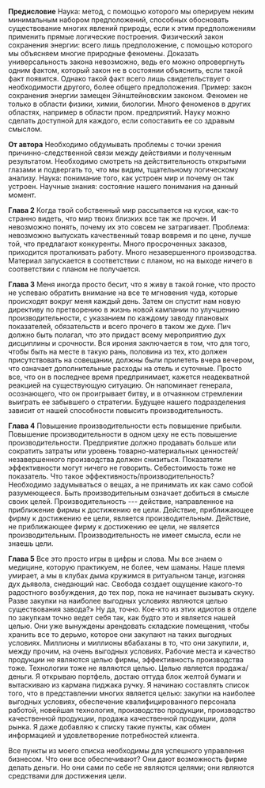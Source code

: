 **Предисловие**
Наука: метод, с помощью которого мы оперируем неким минимальным набором предположений, способных обосновать существование многих явлений природы, если к этим предположениям применить прямые логические построения.
Физический закон сохранения энергии: всего лишь предположение, с помощью которого мы объясняем многие природные феномены.
Доказать универсальность закона невозможно, ведь его можно опровергнуть одним фактом, который закон не в состоянии объяснить, если такой факт появится.
Однако такой факт всего лишь свидетельствует о необходимости другого, более общего предположения.
Пример: закон сохранения энергии замещен Эйнштейновским законом.
Феномен не только в области физики, химии, биологии. Много феноменов в других областях, например в области пром. предприятий.
Науку можно сделать доступной для каждого, если сопоставить ее со здравым смыслом.

**От автора**
Необходимо обдумывать проблемы с точки зрения причинно-следственной связи между действиями и полученным результатом.
Необходимо смотреть на действительность открытыми глазами и подвергать то, что мы видим, тщательному логическому анализу.
Наука: понимание того, как устроен мир и почему он так устроен.
Научные знания: состояние нашего понимания на данный момент.

**Глава 2**
Когда твой собственный мир рассыпается на куски, как-то странно видеть, что мир твоих близких все так же прочен. И невозможно понять, почему их это совсем не затрагивает.
Проблема: невозможно выпускать качественный товар вовремя и по цене, лучше той, что предлагают конкуренты.
Много просроченных заказов, приходится проталкивать работу. Много незавершенного производства. Материал запускается в соответствии с планом, но на выходе ничего в соответствии с планом не получается.

**Глава 3**
Меня иногда просто бесит, что я живу в такой гонке, что просто не успеваю обратить внимание на все те мгновения чуда, которые происходят вокруг меня каждый день.
Затем он спустит нам новую директиву по претворению в жизнь новой кампании по улучшению производительности, с указанием по каждому заводу плановых показателей, обязательств и всего прочего в таком же духе.
Пич должно быть полагал, что это придаст всему мероприятию дух дисциплины и срочности.
Вся ирония заключается в том, что для того, чтобы быть на месте в такую рань, половина из тех, кто должен присутствовать на совещании, должны были прилететь вчера вечером, что означает дополнительные расходы на отель и суточные. 
Просто все, что он в последнее время предпринимает, кажется неадекватной реакцией на существующую ситуацию. Он напоминает генерала, осознающего, что он проигрывает битву, и в отчаянном стремлении выиграть ее забывшего о стратегии.
Будущее нашего подразделения зависит от нашей способности повысить производительность.

**Глава 4**
Повышение производительности есть повышение прибыли.
Повышение производительности в одном цеху не есть повышение производительности.
Предприятие должно продавать больше или сократить затраты или уровень товарно-материальных ценностей/незавершенного производства должен снизиться.
Показатели эффективности могут ничего не говорить. Себестоимость тоже не показатель.
Что такое эффективность/производительность?
Необходимо задумываться о вещах, а не принимать их как само собой разумеющееся.
Быть производительным означает добиться в смысле своих целей.
Производительность --- действие, направленное на приближение фирмы к достижению ее цели. Действие, приближающее фирму к достижению ее цели, является производительным. Действие, не приближающее фирму к достижению ее цели, не является производительным.
Производительность не имеет смысла, если не знаешь цели.

**Глава 5**
Все это просто игры в цифры и слова.
Мы все знаем о медицине, которую практикуем, не более, чем шаманы. Наше племя умирает, а мы в клубах дыма кружимся в ритуальном танце, изгоняя дух дьявола, снедающий нас.
Свобода создает ощущение какого-то радостного возбуждения, до тех пор, пока не начинает вызывать скуку.
Разве закупки на наиболее выгодных условиях являются целью существования завода?»
Ну да, точно. Кое-кто из этих идиотов в отделе по закупкам точно ведет себя так, как будто это и является нашей целью. Они уже вынуждены арендовать складские помещения, чтобы хранить все то дерьмо, которое они закупают на таких выгодных условиях.
Миллионы и миллионы вбабаханы в то, что они закупили, и, между прочим, на очень выгодных условиях.
Рабочие места и качество продукции не являются целью фирмы, эффективность производства тоже.
Технологии тоже не являются целью.
Целью является продажа/деньги.
Я открываю портфель, достаю оттуда блок желтой бумаги и вытаскиваю из кармана пиджака ручку. Я начинаю составлять список того, что в представлении многих является целью: закупки на наиболее выгодных условиях, обеспечение квалифицированного персонала работой, новейшая технология, производство продукции, производство качественной продукции, продажа качественной продукции, доля рынка. Я даже добавляю к списку такие пункты, как обмен информацией и удовлетворение потребностей клиента.

Все пункты из моего списка необходимы для успешного управления бизнесом. Что они все обеспечивают? Они дают возможность фирме делать деньги. Но они сами по себе не являются целями; они являются средствами для достижения цели.